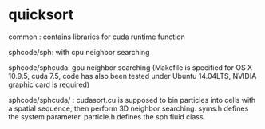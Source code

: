 # quicksort

common : contains libraries for cuda runtime function

sphcode/sph:  with cpu neighbor searching

sphcode/sphcuda: gpu neighbor searching (Makefile is specified for OS X 10.9.5, cuda 7.5, code has also been tested under Ubuntu 14.04LTS, NVIDIA graphic card is required)



sphcode/sphcuda/ : cudasort.cu is  supposed to bin particles into cells with a spatial sequence, then perform 3D neighbor searching. 
syms.h defines the system parameter. particle.h defines the sph fluid class. 

